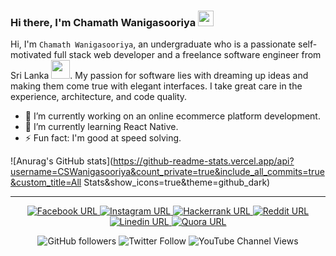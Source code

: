 ### Hi there, I'm Chamath Wanigasooriya <img src="https://camo.githubusercontent.com/e8e7b06ecf583bc040eb60e44eb5b8e0ecc5421320a92929ce21522dbc34c891/68747470733a2f2f6d656469612e67697068792e636f6d2f6d656469612f6876524a434c467a6361737252346961377a2f67697068792e676966" width="25px" data-canonical-src="https://media.giphy.com/media/hvRJCLFzcasrR4ia7z/giphy.gif" style="max-width:100%;">

Hi, I'm <code>Chamath Wanigasooriya</code>, an undergraduate who is a passionate self-motivated full stack web developer and a freelance software engineer from Sri Lanka <a target="_blank" rel="noopener noreferrer" href="https://camo.githubusercontent.com/c5ecc0649ee106e3dc5a478974e15747947687b7644b0eaa91d7b32f20a1f56e/68747470733a2f2f75706c6f61642e77696b696d656469612e6f72672f77696b6970656469612f636f6d6d6f6e732f612f61332f416e696d617465642d466c61672d5372692d4c616e6b612e676966"><img src="https://camo.githubusercontent.com/c5ecc0649ee106e3dc5a478974e15747947687b7644b0eaa91d7b32f20a1f56e/68747470733a2f2f75706c6f61642e77696b696d656469612e6f72672f77696b6970656469612f636f6d6d6f6e732f612f61332f416e696d617465642d466c61672d5372692d4c616e6b612e676966" width="30px" data-canonical-src="https://upload.wikimedia.org/wikipedia/commons/a/a3/Animated-Flag-Sri-Lanka.gif" style="max-width:100%;"></a>. My passion for software lies with dreaming up ideas and making them come true with elegant interfaces. I take great care in the experience, architecture, and code quality.

* 🔭 I’m currently working on an online ecommerce platform development.
* 🌱 I’m currently learning React Native.
* ⚡ Fun fact: I'm good at speed solving. 

<!-- 
- 👯 I’m looking to collaborate on ...
- 🤔 I’m looking for help with ...
- 💬 Ask me about ...
- 📫 How to reach me: ... 
- 😄 Pronouns: He
-->

![Anurag's GitHub stats](https://github-readme-stats.vercel.app/api?username=CSWanigasooriya&count_private=true&include_all_commits=true&custom_title=All Stats&show_icons=true&theme=github_dark)

<hr>

<p align="center">
 <a href="https://www.facebook.com/cswanigasooriya" target="_blank">
  <img alt="Facebook URL" src="https://img.shields.io/badge/Facebook-1877F2?style=for-the-badge&logo=facebook&logoColor=white">
 </a>
 <a href="https://www.instagram.com/chum_at/" target="_blank">
  <img alt="Instagram URL" src="https://img.shields.io/badge/Instagram-E4405F?style=for-the-badge&logo=instagram&logoColor=white">
 </a>
 <a href="https://www.hackerrank.com/CSWanigasooriya" target="_blank">
  <img alt="Hackerrank URL" src="https://img.shields.io/badge/-Hackerrank-2EC866?style=for-the-badge&logo=HackerRank&logoColor=white">
 </a>
 <a href="https://www.reddit.com/user/LoopyBada" target="_blank">
  <img alt="Reddit URL" src="https://img.shields.io/badge/Reddit-FF4500?style=for-the-badge&logo=reddit&logoColor=white">
 </a>
 <a href="https://www.linkedin.com/in/cswanigasooriya" target="_blank">
  <img alt="Linedin URL" src="https://img.shields.io/badge/LinkedIn-0077B5?style=for-the-badge&logo=linkedin&logoColor=white">
 </a>
  <a href="https://www.quora.com/profile/Chamath-Wanigasooriya" target="_blank">
  <img alt="Quora URL" src="https://img.shields.io/badge/Quora-%23B92B27.svg?&style=for-the-badge&logo=Quora&logoColor=white">
 </a>
</p>

<p align="center">
 <img alt="GitHub followers" src="https://img.shields.io/github/followers/CSWanigasooriya?style=social">
 <img alt="Twitter Follow" src="https://img.shields.io/twitter/follow/CSWanigasooriya?style=social">
 <img alt="YouTube Channel Views" src="https://img.shields.io/youtube/channel/views/UC_vSbWEDo5bZPGNFi_9VpOQ?style=social">
</p>
